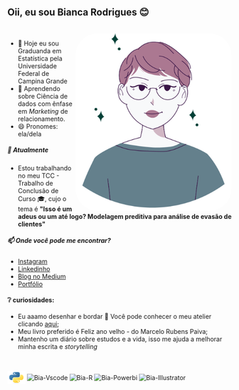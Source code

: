 ## Oii, eu sou Bianca Rodrigues 😊

 <div style="display: inline_block"><br>
    <img align="right" alt="Rafa-pic" height="400" style="border-radius:50px;" src="perfil-github.png">
 </div>

- 🔭 Hoje eu sou Graduanda em Estatística pela Universidade Federal de Campina Grande 
- 🌱 Aprendendo sobre Ciência de dados com ênfase em *Marketing* de relacionamento.
- 😄 Pronomes: ela/dela

##### 📌 Atualmente

- Estou trabalhando no meu TCC - Trabalho de Conclusão de Curso 🎓, cujo o tema é **"Isso é um adeus ou um até logo? Modelagem preditiva para
análise de evasão de clientes"**

##### 📫 Onde você pode me encontrar?

- [Instagram](https://www.instagram.com/crodriguesbianca/)  
- [Linkedinho](linkedin.com/in/crodriguesbianca)  
- [Blog no Medium](https://medium.com/@c.rodriguesbianca)  
- [Portfólio](https://rodriguesbianca.netlify.app/)

#### ❔ curiosidades: 
- Eu aaamo desenhar e bordar 💜 Você pode conhecer o meu atelier clicando [aqui](https://www.instagram.com/vezesdoisbordados/);
- Meu livro preferido é Feliz ano velho - do Marcelo Rubens Paiva;
- Mantenho um diário sobre estudos e a vida, isso me ajuda a melhorar minha escrita e *storytelling*

##


 <div style="display: inline_block"><br>
  <img align="center" alt="Bia-Python" height="30" width="40" src="https://raw.githubusercontent.com/devicons/devicon/master/icons/python/python-original.svg">
  <img align="center" alt="Bia-Vscode" height="30" width="30"src="https://cdn.jsdelivr.net/gh/devicons/devicon/icons/vscode/vscode-original.svg" />
  <img align="center" alt="Bia-R" height="40" width="35" src="https://www.r-project.org/logo/Rlogo.svg">
  <img align="center" alt="Bia-Powerbi" height="35" width="35" src="https://img.icons8.com/color/48/000000/power-bi.png"/>
  <img align="center" alt="Bia-Illustrator" height="25" width="30" src="https://cdn.jsdelivr.net/gh/devicons/devicon/icons/illustrator/illustrator-plain.svg" />
 </div>


